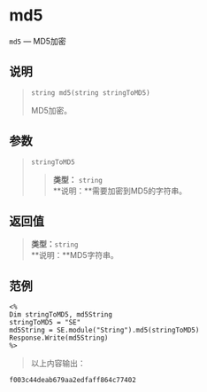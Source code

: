 md5
===
`md5` &mdash; MD5加密

说明
----
>     string md5(string stringToMD5)
> MD5加密。

参数
----
> `stringToMD5`
>> **类型：** `string`  
>> **说明：**需要加密到MD5的字符串。

返回值
------
> **类型：**`string`  
> **说明：**MD5字符串。

范例
----
>
    <%
    Dim stringToMD5, md5String
    stringToMD5 = "SE"
    md5String = SE.module("String").md5(stringToMD5)
    Response.Write(md5String)
    %>
> 以上内容输出：
>
    f003c44deab679aa2edfaff864c77402